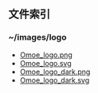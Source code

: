## 文件索引
### ~/images/logo
* [Omoe_logo.png](https://github.com/Omoe-Team/files/blob/d00d9b20b78f6fac85f3e431cd0b37400a5d4845/images/logo/Omoe_logo.png)  
* [Omoe_logo.svg](https://github.com/Omoe-Team/files/blob/b58e508fe247da415438845f67a639b394113cfc/images/logo/Omoe_Logo.svg)  
* [Omoe_logo_dark.png](https://github.com/Omoe-Team/files/blob/d00d9b20b78f6fac85f3e431cd0b37400a5d4845/images/logo/Omoe_Logo_dark.png)  
* [Omoe_logo_dark.svg](https://github.com/Omoe-Team/files/blob/d00d9b20b78f6fac85f3e431cd0b37400a5d4845/images/logo/Omoe_Logo_dark.svg)  
